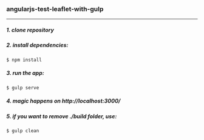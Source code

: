 ### angularjs-test-leaflet-with-gulp
------------
##### 1.  clone repository
##### 2.  install dependencies:
`$ npm install`
##### 3. run the app:
`$ gulp serve`
##### 4. magic happens on http://localhost:3000/
##### 5. if you want to remove ./build folder, use:
`$ gulp clean`

